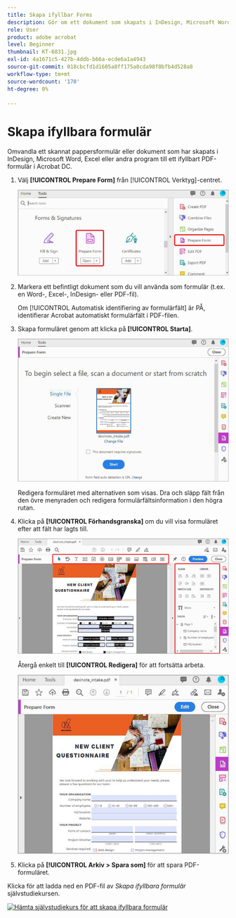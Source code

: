 ```yaml
---
title: Skapa ifyllbar Forms
description: Gör om ett dokument som skapats i InDesign, Microsoft Word eller Excel till ett ifyllbart PDF-formulär
role: User
product: adobe acrobat
level: Beginner
thumbnail: KT-6831.jpg
exl-id: 4a1671c5-427b-4ddb-b66a-ecde6a1a4943
source-git-commit: 018cbcfd1d1605a8ff175a0cda98f0bfb4d528a8
workflow-type: tm+mt
source-wordcount: '170'
ht-degree: 0%

---
```


# Skapa ifyllbara formulär

Omvandla ett skannat pappersformulär eller dokument som har skapats i InDesign, Microsoft Word, Excel eller andra program till ett ifyllbart PDF-formulär i Acrobat DC.

1. Välj **[!UICONTROL Prepare Form]** från [!UICONTROL Verktyg]-centret.

   ![Formulärsteg 1](../assets/Form_1.png)

1. Markera ett befintligt dokument som du vill använda som formulär (t.ex. en Word-, Excel-, InDesign- eller PDF-fil).

   Om [!UICONTROL Automatisk identifiering av formulärfält] är PÅ, identifierar Acrobat automatiskt formulärfält i PDF-filen.

1. Skapa formuläret genom att klicka på **[!UICONTROL Starta]**.

   ![Formulärsteg 2](../assets/Form_2.png)

   Redigera formuläret med alternativen som visas. Dra och släpp fält från den övre menyraden och redigera formulärfältsinformation i den högra rutan.

1. Klicka på **[!UICONTROL Förhandsgranska]** om du vill visa formuläret efter att fält har lagts till.

   ![Formulärsteg 3](../assets/Form_3.png)

   Återgå enkelt till **[!UICONTROL Redigera]** för att fortsätta arbeta.

   ![Formulärsteg 4](../assets/Form_4.png)

1. Klicka på **[!UICONTROL Arkiv > Spara som]** för att spara PDF-formuläret.

Klicka för att ladda ned en PDF-fil av *Skapa ifyllbara formulär* självstudiekursen.

[![Hämta självstudiekurs för att skapa ifyllbara formulär](../assets/acrobat_PDF_96.png)](../assets/AcrobatDCForms.pdf)

